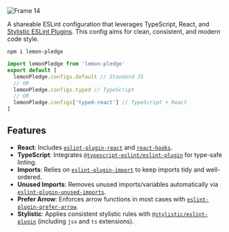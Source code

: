 ![Frame 14](https://github.com/user-attachments/assets/b7205f89-5816-480d-add2-31068bf18349)

A shareable ESLint configuration that leverages TypeScript, React, and [Stylistic ESLint Plugins](https://github.com/ota-meshi/eslint-plugin-stylistic). This config aims for clean, consistent, and modern code style.

```
npm i lemon-pledge
```

```js
import lemonPledge from 'lemon-pledge'
export default [
  lemonPledge.configs.default // Standard JS
  // OR
  lemonPledge.configs.typed // TypeScript
  // OR
  lemonPledge.configs['typed-react'] // TypeScript + React
]
```

## Features

- **React**: Includes [`eslint-plugin-react`](https://github.com/jsx-eslint/eslint-plugin-react) and [`react-hooks`](https://www.npmjs.com/package/eslint-plugin-react-hooks).
- **TypeScript**: Integrates [`@typescript-eslint/eslint-plugin`](https://github.com/typescript-eslint/typescript-eslint/tree/main/packages/eslint-plugin) for type-safe linting.
- **Imports**: Relies on [`eslint-plugin-import`](https://github.com/import-js/eslint-plugin-import) to keep imports tidy and well-ordered.
- **Unused Imports**: Removes unused imports/variables automatically via [`eslint-plugin-unused-imports`](https://www.npmjs.com/package/eslint-plugin-unused-imports).
- **Prefer Arrow**: Enforces arrow functions in most cases with [`eslint-plugin-prefer-arrow`](https://www.npmjs.com/package/eslint-plugin-prefer-arrow).
- **Stylistic**: Applies consistent stylistic rules with [`@stylistic/eslint-plugin`](https://github.com/ota-meshi/eslint-plugin-stylistic) (including `jsx` and `ts` extensions).
